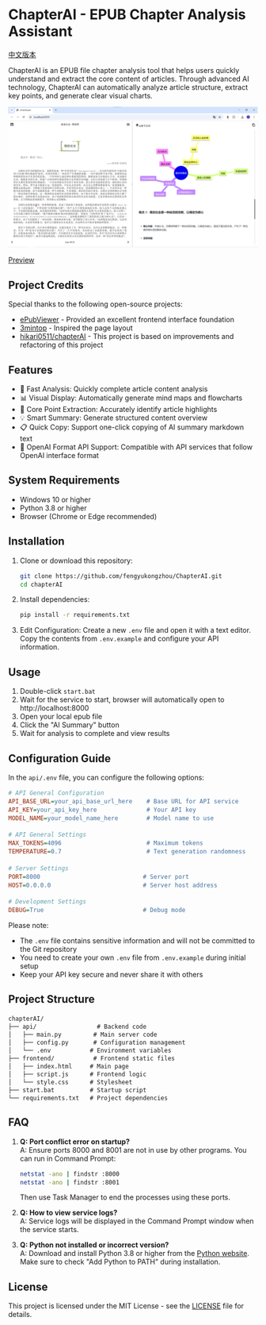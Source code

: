 # ChapterAI - EPUB Chapter Analysis Assistant

[中文版本](README.md)

ChapterAI is an EPUB file chapter analysis tool that helps users quickly understand and extract the core content of articles. Through advanced AI technology, ChapterAI can automatically analyze article structure, extract key points, and generate clear visual charts.

![image](screenshot.png)

[Preview](https://fengyukongzhou.github.io/2025/03/13/the-burnout-society/)

## Project Credits

Special thanks to the following open-source projects:
- [ePubViewer](https://github.com/pgaskin/ePubViewer) - Provided an excellent frontend interface foundation
- [3mintop](https://3min.top/) - Inspired the page layout
- [hikari0511/chapterAI](https://github.com/hikari0511/chapterAI) - This project is based on improvements and refactoring of this project 

## Features

- 🚀 Fast Analysis: Quickly complete article content analysis
- 📊 Visual Display: Automatically generate mind maps and flowcharts
- 🎯 Core Point Extraction: Accurately identify article highlights
- 💡 Smart Summary: Generate structured content overview
- 📋 Quick Copy: Support one-click copying of AI summary markdown text
- 🔄 OpenAI Format API Support: Compatible with API services that follow OpenAI interface format

## System Requirements

- Windows 10 or higher
- Python 3.8 or higher
- Browser (Chrome or Edge recommended)

## Installation

1. Clone or download this repository:
   ```bash
   git clone https://github.com/fengyukongzhou/ChapterAI.git
   cd chapterAI
   ```

2. Install dependencies:
   ```bash
   pip install -r requirements.txt
   ```

3. Edit Configuration: Create a new `.env` file and open it with a text editor. Copy the contents from `.env.example` and configure your API information.

## Usage

1. Double-click `start.bat`
2. Wait for the service to start, browser will automatically open to http://localhost:8000
3. Open your local epub file
4. Click the "AI Summary" button
5. Wait for analysis to complete and view results

## Configuration Guide

In the `api/.env` file, you can configure the following options:

```ini
# API General Configuration
API_BASE_URL=your_api_base_url_here    # Base URL for API service
API_KEY=your_api_key_here              # Your API key
MODEL_NAME=your_model_name_here        # Model name to use

# API General Settings
MAX_TOKENS=4096                        # Maximum tokens
TEMPERATURE=0.7                        # Text generation randomness

# Server Settings
PORT=8000                             # Server port
HOST=0.0.0.0                          # Server host address

# Development Settings
DEBUG=True                            # Debug mode
```

Please note:
- The `.env` file contains sensitive information and will not be committed to the Git repository
- You need to create your own `.env` file from `.env.example` during initial setup
- Keep your API key secure and never share it with others

## Project Structure

```
chapterAI/
├── api/                 # Backend code
│   ├── main.py         # Main server code
│   ├── config.py       # Configuration management
│   └── .env           # Environment variables
├── frontend/           # Frontend static files
│   ├── index.html     # Main page
│   ├── script.js      # Frontend logic
│   └── style.css      # Stylesheet
├── start.bat          # Startup script
└── requirements.txt   # Project dependencies
```

## FAQ

1. **Q: Port conflict error on startup?**  
   A: Ensure ports 8000 and 8001 are not in use by other programs. You can run in Command Prompt:
   ```bash
   netstat -ano | findstr :8000
   netstat -ano | findstr :8001
   ```
   Then use Task Manager to end the processes using these ports.

2. **Q: How to view service logs?**  
   A: Service logs will be displayed in the Command Prompt window when the service starts.

3. **Q: Python not installed or incorrect version?**  
   A: Download and install Python 3.8 or higher from the [Python website](https://www.python.org/downloads/). Make sure to check "Add Python to PATH" during installation.

## License

This project is licensed under the MIT License - see the [LICENSE](LICENSE) file for details.
